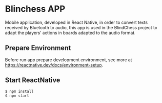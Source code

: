 # Blinchess APP
Mobile application, developed in React Native, in order to convert texts received by Bluetooth to audio, this app is used in the BlindChess project to adapt the players' actions in boards adapted to the audio format.

## Prepare Environment
Before run app prepare development environment, see more at https://reactnative.dev/docs/environment-setup.

## Start ReactNative
```bash
$ npm install
$ npm start
```